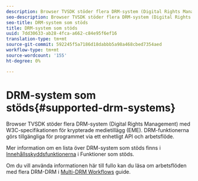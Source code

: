 ```yaml
---
description: Browser TVSDK stöder flera DRM-system (Digital Rights Management) med W3C-specifikationen för krypterade medietillägg (EME). DRM-funktionerna görs tillgängliga för programmet via ett enhetligt API och arbetsflöde.
seo-description: Browser TVSDK stöder flera DRM-system (Digital Rights Management) med W3C-specifikationen för krypterade medietillägg (EME). DRM-funktionerna görs tillgängliga för programmet via ett enhetligt API och arbetsflöde.
seo-title: DRM-system som stöds
title: DRM-system som stöds
uuid: 7dd30633-ab28-4fca-a662-c84e95f6ef16
translation-type: tm+mt
source-git-commit: 592245f5a7186d18dabbb5a98a468cbed7354aed
workflow-type: tm+mt
source-wordcount: '155'
ht-degree: 0%

---
```



# DRM-system som stöds{#supported-drm-systems}

Browser TVSDK stöder flera DRM-system (Digital Rights Management) med W3C-specifikationen för krypterade medietillägg (EME). DRM-funktionerna görs tillgängliga för programmet via ett enhetligt API och arbetsflöde.

Mer information om en lista över DRM-system som stöds finns i [Innehållsskyddsfunktionerna](../../../release-notes/tvsdk-24-browser.md#table-hls-content-protection-features) i Funktioner som stöds.

Om du vill använda informationen här till fullo kan du läsa om arbetsflöden med flera DRM-DRM i [Multi-DRM Workflows](https://helpx.adobe.com/content/dam/help/en/primetime/drm/drm_multi_drm_workflows.pdf) guide.
